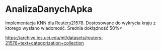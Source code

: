 # AnalizaDanychApka
Implementacja KNN dla Reuters21578.
Dostosowane do wykrycia kraju z ktorego wysłano wiadomość.
Średnia dokłądność 50%<

https://archive.ics.uci.edu/ml/datasets/reuters-21578+text+categorization+collection
